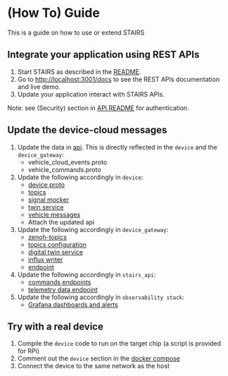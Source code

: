 <!--
Copyright (c) 2025 by OpenTier GmbH
SPDX‑FileCopyrightText: 2025 OpenTier GmbH
SPDX‑License‑Identifier: MIT

This file is part of OpenTier.

Permission is hereby granted, free of charge, to any person obtaining a copy
of this software and associated documentation files (the "Software"), to deal
in the Software without restriction, including without limitation the rights
to use, copy, modify, merge, publish, distribute, sublicense, and/or sell
copies of the Software, and to permit persons to whom the Software is
furnished to do so, subject to the following conditions:

The above copyright notice and this permission notice shall be included in all
copies or substantial portions of the Software.

THE SOFTWARE IS PROVIDED "AS IS", WITHOUT WARRANTY OF ANY KIND, EXPRESS OR
IMPLIED, INCLUDING BUT NOT LIMITED TO THE WARRANTIES OF MERCHANTABILITY,
FITNESS FOR A PARTICULAR PURPOSE AND NONINFRINGEMENT. IN NO EVENT SHALL THE
AUTHORS OR COPYRIGHT HOLDERS BE LIABLE FOR ANY CLAIM, DAMAGES OR OTHER
LIABILITY, WHETHER IN AN ACTION OF CONTRACT, TORT OR OTHERWISE, ARISING FROM,
OUT OF OR IN CONNECTION WITH THE SOFTWARE OR THE USE OR OTHER DEALINGS IN THE
SOFTWARE.
-->

# (How To) Guide
This is a guide on how to use or extend STAIRS

## Integrate your application using REST APIs
1. Start STAIRS as described in the [README](../README.md).
2. Go to [http://localhost:3001/docs](http://localhost:3001/docs) to see the REST APIs documentation and live demo.
3. Update your application interact with STAIRS APIs.

Note: see (Security) section in [API README](../cloud/backend/stairs_api/README.md) for authentication.

## Update the device-cloud messages
1. Update the data in [api](../api/). This is directly reflected in the `device` and the `device_gateway`:
    - vehicle_cloud_events.proto
    - vehicle_commands.proto
2. Update the following accordingly in `device`:
    - [device proto](../devices/vehicle-demo/proto/)
    - [topics](../devices/vehicle-demo/vehicle/common/src/topics.rs)
    - [signal mocker](../devices/vehicle-demo/vehicle/signal_mocker_service/)
    - [twin service](../devices/vehicle-demo/vehicle/twin_service/)
    - [vehicle messages](../devices/vehicle-demo/vehicle/vehicle_msgs/)
    - Attach the updated api
3. Update the following accordingly in `device_gateway`:
    - [zenoh-topics](../docker-compose.yaml)
    - [topics configuration](../cloud/backend/device_gateway/device_gateway/configuration.py)
    - [digital twin service](../cloud/backend/device_gateway/device_gateway/twin)
    - [influx writer](../cloud/backend/device_gateway/device_gateway/db/influx_writer.py)
    - [endpoint](../cloud/backend/device_gateway/device_gateway/api/vehicles.py)
4. Update the following accordingly in `stairs_api`:
    - [commands endpoints](../cloud/backend/stairs_api/src/commands/)
    - [telemetry data endpoint](../cloud/backend/stairs_api/src/telemetry/)
5. Update the following accordingly in `observability stack`:
    - [Grafana dashboards and alerts](../monitoring/grafana/provisioning/)

## Try with a real device
1. Compile the `device` code to run on the target chip (a script is provided for RPi)
2. Comment out the `device` section in the [docker compose](../docker-compose.yaml)
3. Connect the device to the same network as the host